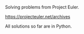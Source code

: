 Solving problems from Project Euler.

https://projecteuler.net/archives

All solutions so far are in Python.
